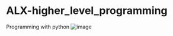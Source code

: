# ALX-higher_level_programming
Programming with python
![image](https://user-images.githubusercontent.com/95085212/171058753-603299fd-2671-476f-8b58-b28b9ed7d819.png)

